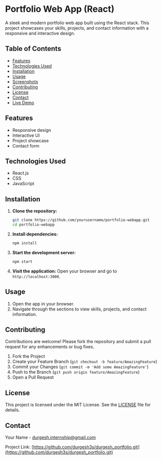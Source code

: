 # Portfolio Web App (React)

A sleek and modern portfolio web app built using the React stack. This project showcases your skills, projects, and contact information with a responsive and interactive design.

## Table of Contents

- [Features](#features)
- [Technologies Used](#technologies-used)
- [Installation](#installation)
- [Usage](#usage)
- [Screenshots](#screenshots)
- [Contributing](#contributing)
- [License](#license)
- [Contact](#contact)
- [Live Demo](#live-demo)

## Features

- Responsive design
- Interactive UI
- Project showcase
- Contact form

## Technologies Used

- React.js
- CSS
- JavaScript

## Installation

1. **Clone the repository:**
   ```bash
   git clone https://github.com/yourusername/portfolio-webapp.git
   cd portfolio-webapp
   ```

2. **Install dependencies:**
   ```bash
   npm install
   ```

3. **Start the development server:**
   ```bash
   npm start
   ```

4. **Visit the application:**
   Open your browser and go to `http://localhost:3000`.

## Usage

1. Open the app in your browser.
2. Navigate through the sections to view skills, projects, and contact information.


## Contributing

Contributions are welcome! Please fork the repository and submit a pull request for any enhancements or bug fixes.

1. Fork the Project
2. Create your Feature Branch (`git checkout -b feature/AmazingFeature`)
3. Commit your Changes (`git commit -m 'Add some AmazingFeature'`)
4. Push to the Branch (`git push origin feature/AmazingFeature`)
5. Open a Pull Request

## License

This project is licensed under the MIT License. See the [LICENSE](LICENSE) file for details.

## Contact

Your Name - [durgesh.internship@gmail.com](mailto:durgesh.internship@gmail.com)

Project Link: [https://github.com/durgesh3s/durgesh_portfolio.git](https://github.com/durgesh3s/durgesh_portfolio.git)
